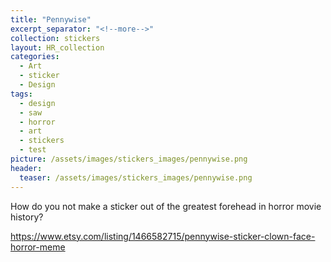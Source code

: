```yaml
---
title: "Pennywise"
excerpt_separator: "<!--more-->"
collection: stickers
layout: HR_collection
categories:
  - Art
  - sticker
  - Design
tags:
  - design
  - saw
  - horror
  - art
  - stickers
  - test
picture: /assets/images/stickers_images/pennywise.png
header:
  teaser: /assets/images/stickers_images/pennywise.png
---
```

How do you not make a sticker out of the greatest forehead in horror movie history?  

https://www.etsy.com/listing/1466582715/pennywise-sticker-clown-face-horror-meme

